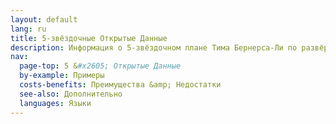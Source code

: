```yaml
---
layout: default
lang: ru
title: 5-звёздочные Открытые Данные
description: Информация о 5-звёздочном плане Тима Бернерса-Ли по развёртыванию открытых данных
nav:
  page-top: 5 &#x2605; Открытые Данные
  by-example: Примеры
  costs-benefits: Преимущества &amp; Недостатки
  see-also: Дополнительно
  languages: Языки
---
```

